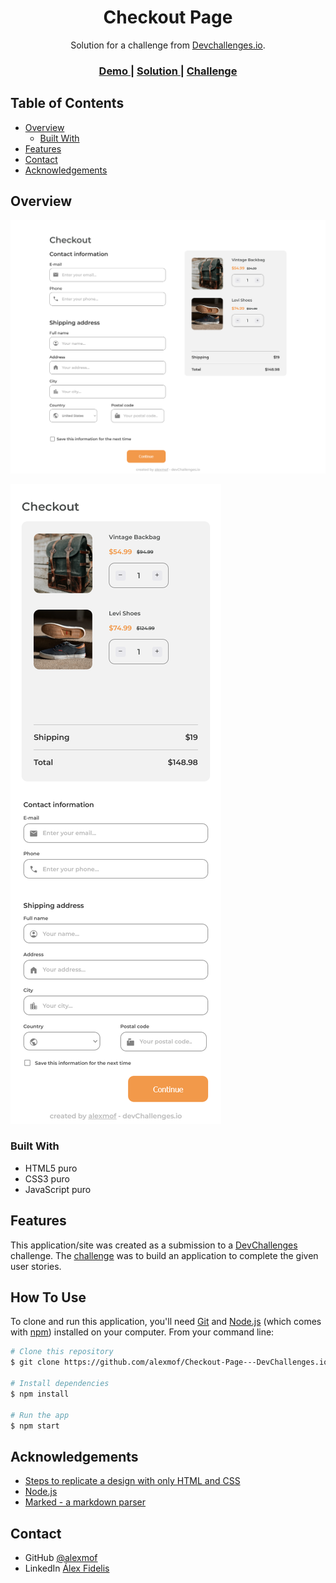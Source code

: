 <!-- Please update value in the {}  -->

<h1 align="center">Checkout Page</h1>

<div align="center">
   Solution for a challenge from  <a href="http://devchallenges.io" target="_blank">Devchallenges.io</a>.
</div>

<div align="center">
  <h3>
    <a href="https://checkout-page-alexmof.netlify.app/">
      Demo
    </a>
    <span> | </span>
    <a href="https://github.com/alexmof/Checkout-Page---DevChallenges.io">
      Solution
    </a>
    <span> | </span>
    <a href="https://devchallenges.io/challenges/0J1NxxGhOUYVqihwegfO">
      Challenge
    </a>
  </h3>
</div>

<!-- TABLE OF CONTENTS -->

## Table of Contents

- [Overview](#overview)
  - [Built With](#built-with)
- [Features](#features)
- [Contact](#contact)
- [Acknowledgements](#acknowledgements)

<!-- OVERVIEW -->

## Overview

![screenshot](https://github.com/alexmof/Checkout-Page---DevChallenges.io/blob/master/assets/Screenshot%202023-01-04%20at%2021-00-46%20Checkout%20Page.png)

![screenshot](https://github.com/alexmof/Checkout-Page---DevChallenges.io/blob/master/assets/Screenshot%202023-01-04%20at%2021-01-30%20Checkout%20Page.png)

### Built With

<!-- This section should list any major frameworks that you built your project using. Here are a few examples.-->

- HTML5 puro
- CSS3 puro
- JavaScript puro

## Features

<!-- List the features of your application or follow the template. Don't share the figma file here :) -->

This application/site was created as a submission to a [DevChallenges](https://devchallenges.io/challenges) challenge. The [challenge](https://devchallenges.io/challenges/0J1NxxGhOUYVqihwegfO) was to build an application to complete the given user stories.


## How To Use

To clone and run this application, you'll need [Git](https://git-scm.com) and [Node.js](https://nodejs.org/en/download/) (which comes with [npm](http://npmjs.com)) installed on your computer. From your command line:

```bash
# Clone this repository
$ git clone https://github.com/alexmof/Checkout-Page---DevChallenges.io

# Install dependencies
$ npm install

# Run the app
$ npm start
```

## Acknowledgements

<!-- This section should list any articles or add-ons/plugins that helps you to complete the project. This is optional but it will help you in the future. For exmpale -->

- [Steps to replicate a design with only HTML and CSS](https://devchallenges-blogs.web.app/how-to-replicate-design/)
- [Node.js](https://nodejs.org/)
- [Marked - a markdown parser](https://github.com/chjj/marked)

## Contact

- GitHub [@alexmof](https://{github.com/alexmof})
- LinkedIn [Álex Fidelis](https://www.linkedin.com/in/%C3%A1lex-micaela-fidelis-2ba4a1248/)
